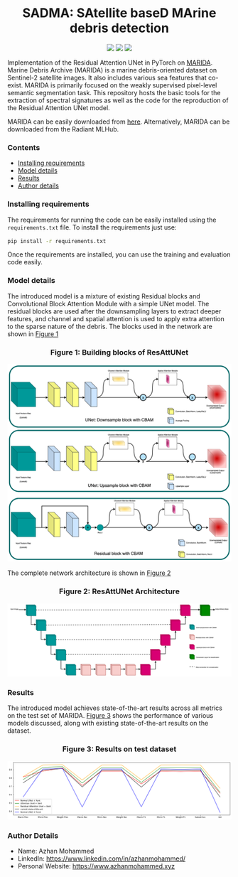<center>

# SADMA: SAtellite baseD MArine debris detection

<a href="#"><img src="https://img.shields.io/github/workflow/status/milesial/PyTorch-UNet/Publish%20Docker%20image?logo=github&style=for-the-badge" /></a>
<a href="https://pytorch.org/"><img src="https://img.shields.io/badge/PyTorch-v1.9.0-red.svg?logo=PyTorch&style=for-the-badge" /></a>
<a href="#"><img src="https://img.shields.io/badge/python-v3.6+-blue.svg?logo=python&style=for-the-badge" /></a>

</center>

Implementation of the Residual Attention UNet in PyTorch on [MARIDA](https://github.com/marine-debris/marine-debris.github.io). Marine Debris Archive (MARIDA) is a marine debris-oriented dataset on Sentinel-2 satellite images. It also includes various sea features that co-exist. MARIDA is primarily focused on the weakly supervised pixel-level semantic segmentation task.  This repository hosts the basic tools for the extraction of spectral signatures as well as the code for the reproduction of the Residual Attention UNet model.

MARIDA can be easily downloaded from [here](https://doi.org/10.5281/zenodo.5151941). Alternatively, MARIDA can be downloaded from the Radiant MLHub.

### Contents
- [Installing requirements](#installing-requirements)
- [Model details](#model-details)
- [Results](#results)
- [Author details](#author-details)
  
### Installing requirements
The requirements for running the code can be easily installed using the ```requirements.txt``` file. To install the requirements just use:
```bash
pip install -r requirements.txt
```
Once the requirements are installed, you can use the training and evaluation code easily.

### Model details
The introduced model is a mixture of existing Residual blocks and Convolutional Block Attention Module with a simple UNet model. The residual blocks are used after the downsampling layers to extract deeper features, and channel and spatial attention is used to apply extra attention to the sparse nature of the debris.
The blocks used in the network are shown in [Figure 1](#building-blocks-of-resattunet)
<div>
<center>

### Figure 1: Building blocks of ResAttUNet 

![Building blocks of ResAttUNet](./images/res-attuned-blocks.png "Building blocks of ResAttUNet")

</center>
</div>

The complete network architecture is shown in [Figure 2](#figure-2-resattunet-architecture)
<div>
<center>

### Figure 2: ResAttUNet Architecture

![ ResAttUNet Architecture ](./images/resattunet.png " ResAttUNet Architecture ")

</center>
</div>

### Results
The introduced model achieves state-of-the-art results across all metrics on the test set of MARIDA.
[Figure 3](#figure-3-results-on-test-dataset) shows the performance of various models discussed, along with existing state-of-the-art results on the dataset.
<div>
<center>

### Figure 3: Results on test dataset

![Results on test dataset](./images/model-comparision.png "Results on test dataset")

</center>
</div>

### Author Details

- Name: Azhan Mohammed 
- LinkedIn: https://www.linkedin.com/in/azhanmohammed/
- Personal Website: https://www.azhanmohammed.xyz

